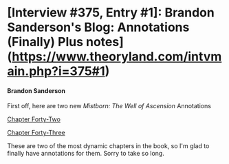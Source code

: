 # [Interview #375, Entry #1]: Brandon Sanderson's Blog: Annotations (Finally) Plus notes](https://www.theoryland.com/intvmain.php?i=375#1)

#### Brandon Sanderson

First off, here are two new
*Mistborn: The Well of Ascension*
Annotations

[Chapter Forty-Two](http://www.brandonsanderson.com/annotation/234/Mistborn-2-Chapter-Forty-Two)
  
[Chapter Forty-Three](http://www.brandonsanderson.com/annotation/235/Mistborn-2-Forty-Three)

These are two of the most dynamic chapters in the book, so I'm glad to finally have annotations for them. Sorry to take so long.


